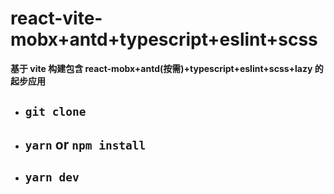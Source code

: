 # react-vite-mobx+antd+typescript+eslint+scss

**基于 vite 构建包含 react-mobx+antd(按需)+typescript+eslint+scss+lazy 的起步应用**

- ## `git clone`

- ## `yarn` or `npm install`

- ## `yarn dev`
